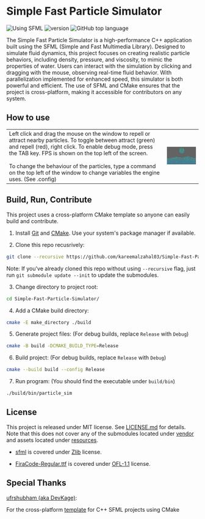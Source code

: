# Simple Fast Particle Simulator

![Using SFML](https://img.shields.io/badge/using-SFML-green)
![version](https://img.shields.io/badge/version-0.1.0-orange)
![GitHub top language](https://img.shields.io/github/languages/top/kareemalzahal03/Simple-Fast-Particle-Simulator)

The Simple Fast Particle Simulator is a high-performance C++ application built using the SFML (Simple and Fast Multimedia Library). Designed to simulate fluid dynamics, this project focuses on creating realistic particle behaviors, including density, pressure, and viscosity, to mimic the properties of water. Users can interact with the simulation by clicking and dragging with the mouse, observing real-time fluid behavior. With parallelization implemented for enhanced speed, this simulator is both powerful and efficient. The use of SFML and CMake ensures that the project is cross-platform, making it accessible for contributors on any system.

## How to use

<table>
  <tr>
    <td width=400>
      Left click and drag the mouse on the window to
      repell or attract nearby particles. To toggle
      between attract (green) and repell (red), right click. 
      To enable debug mode, press the TAB key. FPS is shown
      on the top left of the screen. 
      <br><br>
      To change the behaviour of the particles, type a 
      command on the top left of the window to change 
      variables the engine uses. (See .config)
    </td>
    <td><img src="resources/img1.png" alt="Simple Fast Particle Simulator" width="400"/></td>
  </tr>
</table>

## Build, Run, Contribute

This project uses a cross-platform CMake template so anyone can easily build and contribute.

1. Install [Git](https://github.com/git-guides/install-git) and [CMake](https://cmake.org/download/). Use your system's package manager if available.

2. Clone this repo recusrively:

```bash
git clone --recursive https://github.com/kareemalzahal03/Simple-Fast-Particle-Simulator.git
```

Note: If you've already cloned this repo without using `--recursive` flag, just run `git submodule update --init` to update the submodules.

3. Change directory to project root:

```bash
cd Simple-Fast-Particle-Simulator/
```

4. Add a CMake build directory:

```bash
cmake -E make_directory ./build
```

5. Generate project files: (For debug builds, replace `Release` with `Debug`)

```bash
cmake -B build -DCMAKE_BUILD_TYPE=Release
```

6. Build project: (For debug builds, replace `Release` with `Debug`)

```bash
cmake --build build --config Release
```

7. Run program: (You should find the executable under `build/bin`)

```bash
./build/bin/particle_sim
```

## License

This project is released under MIT license. See [LICENSE.md](LICENSE.md) for details. Note that this does not cover any of the submodules located under [vendor](vendors/) and assets located under [resources](resources/).

- [sfml](vendors/sfml/) is covered under [Zlib](https://github.com/SFML/SFML/blob/master/license.md) license.

- [FiraCode-Regular.ttf](resourcs/FiraCode-Regular.ttf) is covered under [OFL-1.1](https://github.com/tonsky/FiraCode/blob/master/LICENSE) license.

## Special Thanks

[ufrshubham (aka DevKage)](https://github.com/ufrshubham):

For the cross-platform [template](https://github.com/ufrshubham/sfml-project-template) for C++ SFML projects using CMake
